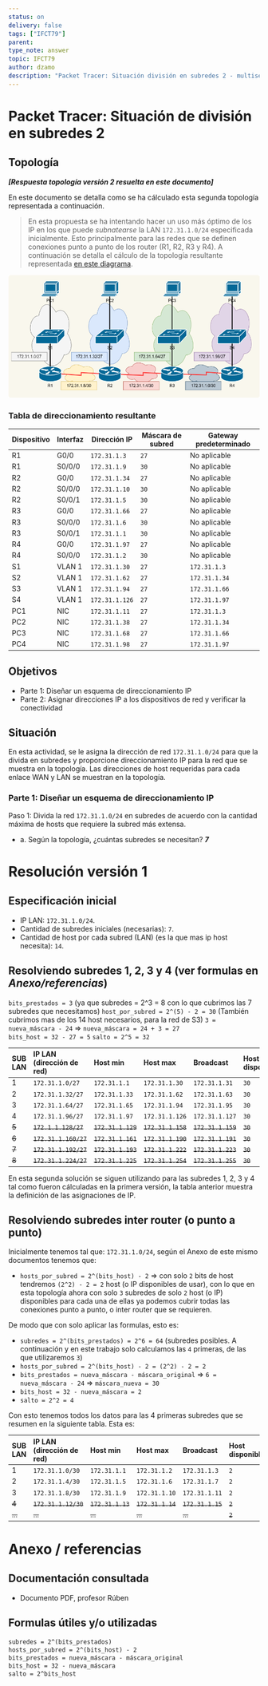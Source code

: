 ```yaml
---
status: on
delivery: false
tags: ["IFCT79"]
parent:
type_note: answer
topic: IFCT79
author: dzamo
description: "Packet Tracer: Situación división en subredes 2 - multisegmentación/mejorando la asignación de IP inter router"
---
```


# Packet Tracer: Situación de división en subredes 2

## Topología

***[Respuesta topología versión 2 resuelta en este documento]***

En este documento se detalla como se ha cálculado esta segunda topología representada a continuación. 

> En esta propuesta se ha intentando hacer un uso más óptimo de los IP en los que puede *subnatearse* la LAN `172.31.1.0/24` especificada inicialmente. Esto principalmente para las redes que se definen conexiones punto a punto de los router (R1, R2, R3 y R4). A continuación se detalla el cálculo de la topología resultante representada [en este diagrama][subnetting-respuesta-002].

![Representación respuesta 002][subnetting-respuesta-002]

[subnetting-respuesta-002]:../images/subnetting.respuesta-002.png

### Tabla de direccionamiento resultante

| Dispositivo | Interfaz | Dirección IP | Máscara de subred | Gateway predeterminado |
|-------------|----------|--------------|-------------------|------------------------|
| R1          | G0/0     |  `172.31.1.3`            | `27`       | No aplicable           |
| R1          | S0/0/0   |   `172.31.1.9`          | `30`       | No aplicable           |
| R2          | G0/0     | `172.31.1.34`             | `27`       | No aplicable           |
| R2          | S0/0/0   |   `172.31.1.10`          | `30`       | No aplicable           |
| R2          | S0/0/1   | `172.31.1.5`            | `30`       | No aplicable           |
| R3          | G0/0     |   `172.31.1.66`           | `27`       | No aplicable           |
| R3          | S0/0/0   | `172.31.1.6`            | `30`       | No aplicable           |
| R3          | S0/0/1   |  `172.31.1.1`           | `30`       | No aplicable           |
| R4          | G0/0     | `172.31.1.97`             | `27`       | No aplicable           |
| R4          | S0/0/0   | `172.31.1.2`            | `30`       | No aplicable           |
| S1          | VLAN 1   | `172.31.1.30`              | `27`       |   `172.31.1.3`                    |
| S2          | VLAN 1   |   `172.31.1.62`            | `27`       |        `172.31.1.34`             |
| S3          | VLAN 1   |  `172.31.1.94`             | `27`       |    `172.31.1.66`                 |
| S4          | VLAN 1   |   `172.31.1.126`           | `27`       |    `172.31.1.97`                 |
| PC1         | NIC      |  `172.31.1.11`             | `27`       |     `172.31.1.3`                  |
| PC2         | NIC      |   `172.31.1.38`           | `27`       |    `172.31.1.34`                 |
| PC3         | NIC      |   `172.31.1.68`           | `27`       |     `172.31.1.66`                |
| PC4         | NIC      |  `172.31.1.98`            | `27`       |     `172.31.1.97`                |

## Objetivos

- Parte 1: Diseñar un esquema de direccionamiento IP
- Parte 2: Asignar direcciones IP a los dispositivos de red y verificar la conectividad 
  
## Situación

En esta actividad, se le asigna la dirección de red `172.31.1.0/24` para que la divida en subredes y proporcione direccionamiento IP para la red que se muestra en la topología. Las direcciones de host requeridas para cada enlace WAN y LAN se muestran en la topología.

### Parte 1: Diseñar un esquema de direccionamiento IP

Paso 1: Divida la red `172.31.1.0/24` en subredes de acuerdo con la cantidad máxima de hosts que requiere la subred más extensa.

- a. Según la topología, ¿cuántas subredes se necesitan? ***7***

# Resolución versión 1

## Especificación inicial

- IP LAN: `172.31.1.0/24`.
- Cantidad de subredes iniciales (necesarias): `7`.
- Cantidad de host por cada subred (LAN) (es la que mas ip host necesita): `14`.

## Resolviendo subredes 1, 2, 3 y 4 (ver formulas en *Anexo/referencias*)

`bits_prestados = 3` (ya que subredes = 2^3 = 8 con lo que cubrimos las 7 subredes que necesitamos)
`host_por_subred = 2^(5) - 2 = 30` (También cubrimos mas de los 14 host necesarios, para la red de S3)
`3 = nueva_máscara - 24` => `nueva_máscara = 24 + 3 = 27`  
`bits_host = 32 - 27 = 5`
`salto = 2^5 = 32`

|SUB LAN | IP LAN (dirección de red) | Host min | Host max | Broadcast | Host disponibles |
|:--            |:--                        |:--       |:--       |:--        |:-- |      
|1 | `172.31.1.0/27` | `172.31.1.1` | `172.31.1.30` | `172.31.1.31` | `30` |
|2 | `172.31.1.32/27`| `172.31.1.33`| `172.31.1.62` | `172.31.1.63` | `30` |
|3 | `172.31.1.64/27`| `172.31.1.65`| `172.31.1.94` | `172.31.1.95` | `30` |
|4 | `172.31.1.96/27`| `172.31.1.97`| `172.31.1.126` | `172.31.1.127` | `30` |
|~~5~~ | ~~`172.1.1.128/27`~~| ~~`172.31.1.129`~~| ~~`172.31.1.158`~~ | ~~`172.31.1.159`~~ | ~~`30`~~ |
|~~6~~ | ~~`172.31.1.160/27`~~| ~~`172.31.1.161`~~| ~~`172.31.1.190`~~ | ~~`172.31.1.191`~~ | ~~`30`~~ |
|~~7~~ | ~~`172.31.1.192/27`~~| ~~`172.31.1.193`~~| ~~`172.31.1.222`~~ | ~~`172.31.1.223`~~ | ~~`30`~~ |
|~~8~~ | ~~`172.31.1.224/27`~~| ~~`172.31.1.225`~~| ~~`172.31.1.254`~~ | ~~`172.31.1.255`~~ | ~~`30`~~ |

En esta segunda solución se siguen utilizando para las subredes 1, 2, 3 y 4 tal como fueron cálculadas en la primera versión, la tabla anterior muestra la definición de las asignaciones de IP.

## Resolviendo subredes inter router (o punto a punto)


Inicialmente tenemos tal que: `172.31.1.0/24`, según el Anexo de este mismo documentos tenemos que:

- `hosts_por_subred = 2^(bits_host) - 2` => con solo `2` bits de host tendremos `(2^2) - 2 = 2` host (o IP disponibles de usar), con lo que en esta topología ahora con solo `3` subredes de solo `2` host (o IP) disponibles para cada una de ellas ya podemos cubrir todas las conexiones punto a punto, o inter router que se requieren.

De modo que con solo aplicar las formulas, esto es:

- `subredes = 2^(bits_prestados) = 2^6 = 64` (subredes posibles. A continuación y en este trabajo solo calculamos las `4` primeras, de las que utilizaremos `3`)
- `hosts_por_subred = 2^(bits_host) - 2 = (2^2) - 2 = 2`
- `bits_prestados = nueva_máscara - máscara_original` => `6 = nueva_máscara - 24` => `máscara_nueva = 30`
- `bits_host = 32 - nueva_máscara = 2`
- `salto = 2^2 = 4`

Con esto tenemos todos los datos para las 4 primeras subredes que se resumen en la siguiente tabla. Esta es:

|SUB LAN | IP LAN (dirección de red) | Host min | Host max | Broadcast | Host disponibles |
|:--            |:--                        |:--       |:--       |:--        |:-- |      
|1 |`172.31.1.0/30`| `172.31.1.1`| `172.31.1.2`| `172.31.1.3`|`2`|
|2 |`172.31.1.4/30`| `172.31.1.5`| `172.31.1.6`| `172.31.1.7`|`2`|
|3 |`172.31.1.8/30`| `172.31.1.9`| `172.31.1.10`| `172.31.1.11`|`2`|
|~~4~~ |~~`172.31.1.12/30`~~| ~~`172.31.1.13`~~| ~~`172.31.1.14`~~| ~~`172.31.1.15`~~|~~`2`~~|
|~~...~~ |~~...~~|~~...~~|~~...~~|~~...~~|~~`2`~~|

# Anexo / referencias

## Documentación consultada

- Documento PDF, profesor Rúben

## Formulas útiles y/o utilizadas

```
subredes = 2^(bits_prestados)
hosts_por_subred = 2^(bits_host) - 2
bits_prestados = nueva_máscara - máscara_original
bits_host = 32 - nueva_máscara
salto = 2^bits_host
```


